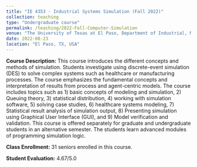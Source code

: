 ```yaml
---
title: "IE 4353 - Industrial Systems Simulation (Fall 2022)"
collection: teaching
type: "Undergraduate course"
permalink: /teaching/2022-Fall-Computer-Simulation
venue: "The University of Texas at El Paso, Department of Industrial, Manufacturing and Systems Engineering"
date: 2022-08-23
location: "El Paso, TX, USA"
---
```


**Course Description:** This course introduces the different concepts and methods of simulation. Students investigate using discrete-event simulation (DES) to solve complex systems such as healthcare or manufacturing processes. The course emphasizes the fundamental concepts and interpretation of results from process and agent-centric models. The course includes topics such as 1) basic concepts of modeling and simulation, 2) Queuing theory, 3) statistical distribution, 4) working with simulation software, 5) solving case studies, 6) healthcare systems modeling, 7) Statistical result analysis of simulation output, 8) Presenting simulation using Graphical User Interface (GUI), and 9) Model verification and validation. This course is offered separately for graduate and undergraduate students in an alternative semester. The students learn advanced modules of programming simulation logic.  

**Class Enrollment:** 31 seniors enrolled in this course.

**Student Evaluation:** 4.67/5.0 
